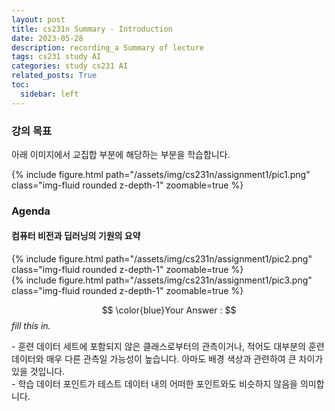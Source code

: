 ```yaml
---
layout: post
title: cs231n Summary - Introduction
date: 2023-05-28
description: recording_a Summary of lecture
tags: cs231 study AI
categories: study cs231 AI
related_posts: True
toc:
  sidebar: left
---
```


### 강의 목표

아래 이미지에서 교집합 부분에 해당하는 부분을 학습합니다.

<div class="row mt-3">
    <div class="col-sm mt-3 mt-md-0">
        {% include figure.html path="/assets/img/cs231n/assignment1/pic1.png" class="img-fluid rounded z-depth-1" zoomable=true %}
    </div>
</div>


### Agenda
#### 컴퓨터 비전과 딥러닝의 기원의 요약

<div class="row mt-3">
    <div class="col-sm mt-3 mt-md-0">
        {% include figure.html path="/assets/img/cs231n/assignment1/pic2.png" class="img-fluid rounded z-depth-1" zoomable=true %}
    </div>
        <div class="col-sm mt-3 mt-md-0">
        {% include figure.html path="/assets/img/cs231n/assignment1/pic3.png" class="img-fluid rounded z-depth-1" zoomable=true %}
    </div>
</div>


$$ \color{blue}Your Answer : $$ *fill this in.*

<p>
- 훈련 데이터 세트에 포함되지 않은 클래스로부터의 관측이거나, 적어도 대부분의 훈련 데이터와 매우 다른 관측일 가능성이 높습니다. 아마도 배경 색상과 관련하여 큰 차이가 있을 것입니다.<br>
- 학습 데이터 포인트가 테스트 데이터 내의 어떠한 포인트와도 비슷하지 않음을 의미합니다.
</p>
